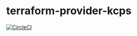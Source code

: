 # terraform-provider-kcps

[![CircleCI](https://circleci.com/gh/ezoiwana/terraform-provider-kcps.svg?style=svg)](https://circleci.com/gh/ezoiwana/terraform-provider-kcps)